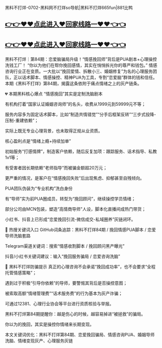 黑料不打烊-0702-黑料网不打烊so导航|黑料不打烊665fun|881比鸭
## [👉👉♥♥点此进入♥回家线路一♥♥👈👈](https://unpkg.com/182-4run/index.html)
## [👉👉♥♥点此进入♥回家线路一♥♥👈👈](https://unpkg.com/182-7run/index.html)
黑料不打烊｜第84期：恋爱脑骗局升级！“情感挽回师”背后是PUA剧本+心理操控洗钱工厂！
“你以为他们在帮你挽回感情，其实在悄悄拆光你的尊严和钱包。”
情感咨询行业正在变质。一大批以“挽回爱情、拆散小三、婚姻修复”为名的心理服务团队，正以话术脚本、情感操控、精神PUA为工具，专割“恋爱脑”群体的钱和信任。
本期《黑料不打烊》第84期，揭露这条依附于痛点情绪之上的灰产链条。

💔 本期黑料核心爆点
“情感挽回”其实是定制洗脑剧本

有机构打着“国家认证婚姻咨询师”的名头，收费从1999元到59999元不等；

服务内容多为固定话术脚本，比如“制造共情错觉”“分手后框架反转”“三步式投降-压制-重建依赖”；

实际上既无专业心理背景，也未取得正规从业资质。

核心盈利点是“情绪上瘾+持续加单”

初始服务“打感情牌”，制造客户依赖，随后反复加项：跟踪服务、话术指导、私教1v1等；

有受害者因长期依赖“老师指导”而被骗金额超20万元；

更严重的情况，是客户在“情感挽回失败”后出现焦虑、抑郁甚至自残倾向。

PUA团队伪装为“专业机构”洗白身份

有“导师”实为前PUA圈成员，转型为“挽回顾问”，继续操控学员情绪；

部分公司由MCN包装，塑造“高情商导师”人设，脚本化直播间成热门带货；

小红书、抖音上已形成“恋爱挽回引流-微信成交-私域圈养”灰链闭环。

📡 热搜关键词入口
GitHub词条追踪：黑料不打烊84期 / 挽回情感PUA脚本 / 恋爱导师洗脑套路

Telegram渠道关键词：搜索“情感收割脚本 / 挽回顾问黑产曝光”

抖音/小红书关键词建议：输入“挽回服务骗局 / 恋爱咨询洗脑”

🧠 黑料不打烊防骗提示
真正的心理咨询不会承诺“挽回成功率”，也不会要求“全程托管情感策略”；

遇到过于积极“引导你依赖”的导师，要警惕其背后是否操控意图；

被索取高额“情绪管理费”“话术服务费”的行为基本为灰产诈骗；

可通过12381、心理行业协会等平台进行资质核验与举报。

黑料不打烊第84期提醒你：越是伤心的时候，越容易掉进“被拯救”的骗局。

你以为的挽回，其实是操控你情绪来长期变现。

本文关键词优化：黑料不打烊第84期、恋爱挽回骗局、情感咨询PUA、婚姻导师洗脑、情绪变现灰产、心理服务灰链
